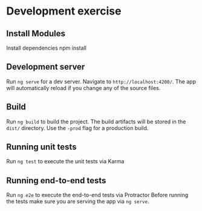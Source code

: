 # Development exercise

## Install Modules

Install dependencies npm install

## Development server

Run `ng serve` for a dev server. Navigate to `http://localhost:4200/`. The app will automatically reload if you change any of the source files.

## Build

Run `ng build` to build the project. The build artifacts will be stored in the `dist/` directory. Use the `-prod` flag for a production build.

## Running unit tests

Run `ng test` to execute the unit tests via Karma

## Running end-to-end tests

Run `ng e2e` to execute the end-to-end tests via Protractor
Before running the tests make sure you are serving the app via `ng serve`.

